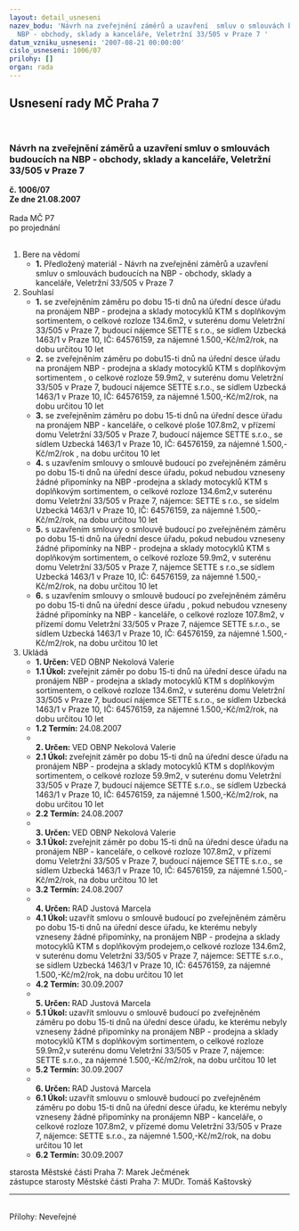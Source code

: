 ```yaml
---
layout: detail_usneseni
nazev_bodu: 'Návrh na zveřejnění záměrů a uzavření  smluv o smlouvách budoucích  na
  NBP - obchody, sklady a kanceláře, Veletržní 33/505 v Praze 7 '
datum_vzniku_usneseni: '2007-08-21 00:00:00'
cislo_usneseni: 1006/07
prilohy: []
organ: rada
---
```

<div id="ucUsn_pList" class="usn">
	<span><h2>Usnesení rady MČ Praha 7 </h2>
<br></span><div class="standBody">
<span><h3>Návrh na zveřejnění záměrů a uzavření  smluv o smlouvách budoucích  na NBP - obchody, sklady a kanceláře, Veletržní 33/505 v Praze 7 </h3></span><div class="center">
		<strong>č. 1006/07</strong><br>
	</div>
<div class="center">
		<strong>Ze dne 21.08.2007</strong><br><br>
	</div>Rada MČ P7<br> po projednání<br><br><ol>
<li>Bere na vědomí<ul><li>
<strong>1.</strong> Předložený materiál - Návrh na zveřejnění záměrů a uzavření  smluv o smlouvách budoucích  na NBP - obchody, sklady a kanceláře, Veletržní 33/505 v Praze 7 </li></ul>
</li>
<li>Souhlasí<ul>
<li>
<strong>1.</strong> se zveřejněním záměru po dobu 15-ti dnů na úřední desce úřadu na pronájem NBP - prodejna a sklady motocyklů KTM s doplňkovým sortimentem, o celkové rozloze 134.6m2, v suterénu domu Veletržní 33/505 v Praze 7, budoucí nájemce SETTE s r.o., se sídlem Uzbecká 1463/1 v Praze 10, IČ: 64576159,  za nájemné 1.500,-Kč/m2/rok, na dobu určitou  10 let</li>
<li>
<strong>2.</strong> se zveřejněním záměru po dobu15-ti dnů na úřední desce úřadu na pronájem NBP - prodejna a sklady motocyklů KTM s doplňkovým sortimentem , o celkové rozloze 59.9m2, v suterénu domu Veletržní 33/505 v Praze 7, budoucí nájemce SETTE s.r.o., se sídlem Uzbecká 1463/1 v Praze 10, IČ: 64576159, za nájemné 1.500,-Kč/m2/rok, na dobu určitou 10 let </li>
<li>
<strong>3.</strong> se zveřejněním  záměru po dobu 15-ti dnů na úřední desce úřadu na pronájem NBP - kanceláře, o celkové ploše 107.8m2, v přízemí domu Veletržní 33/505 v Praze 7, budoucí nájemce SETTE s.r.o., se sídlem Uzbecká 1463/1 v Praze 10, IČ: 64576159, za nájemné 1.500,-Kč/m2/rok , na dobu určitou 10 let </li>
<li>
<strong>4.</strong> s uzavřením smlouvy o smlouvě budoucí po zveřejněném záměru po dobu 15-ti dnů na úřední desce úřadu, pokud nebudou vzneseny žádné připomínky na NBP -prodejna a sklady motocyklů KTM s doplňkovým sortimentem, o celkové rozloze 134.6m2,v  suterénu domu Veletržní 33/505 v Praze 7, nájemce: SETTE s r.o., se sídelm Uzbecká 1463/1 v Praze 10, IČ: 64576159,  za nájemné 1.500,-Kč/m2/rok, na dobu určitou 10 let</li>
<li>
<strong>5.</strong> s uzavřením smlouvy o smlouvě budoucí  po zveřejněném záměru po dobu 15-ti dnů na úřední desce úřadu, pokud nebudou vzneseny žádné připomínky na NBP - prodejna a sklady motocyklů KTM s doplňkovým sortimentem, o celkové rozloze 59.9m2, v suterénu domu Veletržní 33/505 v Praze 7, nájemce SETTE s r.o.,se sídlem Uzbecká 1463/1 v Praze 10, IČ: 64576159,  za nájemné  1.500,-Kč/m2/rok, na dobu určitou 10 let</li>
<li>
<strong>6.</strong> s uzavřením smlouvy o smlouvě budoucí po zveřejněném záměru po dobu 15-ti dnů na úřední desce úřadu , pokud nebudou vzneseny žádné připomínky na NBP - kanceláře, o celkové rozloze 107.8m2, v přízemí domu Veletržní 33/505 v Praze 7, nájemce SETTE s.r.o., se sídlem Uzbecká 1463/1 v Praze 10, IČ: 64576159, za nájemné 1.500,-Kč/m2/rok, na dobu určitou 10 let </li>
</ul>
</li>
<li>Ukládá<ul>
<li>
<strong>1. Určen: </strong>VED OBNP Nekolová Valerie</li>
<li>
<strong>1.1 Úkol: </strong>zveřejnit záměr po dobu 15-ti dnů na úřední desce úřadu na pronájem NBP - prodejna a sklady motocyklů KTM s doplňkovým sortimentem, o celkové rozloze 134.6m2, v suterénu domu Veletržní 33/505 v Praze 7, budoucí nájemce SETTE s.r.o., se sídlem Uzbecká 1463/1 v Praze 10, IČ: 64576159,  za nájemné 1.500,-Kč/m2/rok, na dobu určitou  10 let</li>
<li>
<strong>1.2 Termín: </strong>24.08.2007</li>
<li>
<strong><br>2. Určen: </strong>VED OBNP Nekolová Valerie</li>
<li>
<strong>2.1 Úkol: </strong>zveřejnit záměr po dobu 15-ti dnů na úřední desce úřadu na pronájem NBP - prodejna a sklady motocyklů KTM s doplňkovým sortimentem,  o celkové rozloze 59.9m2, v suterénu domu  Veletržní 33/505 v Praze 7, budoucí nájemce SETTE s.r.o., se  sídlem Uzbecká 1463/1 v Praze 10, IČ: 64576159,  za nájemné 1.500,-Kč/m2/rok, na dobu určitou 10 let</li>
<li>
<strong>2.2 Termín: </strong>24.08.2007</li>
<li>
<strong><br>3. Určen: </strong>VED OBNP Nekolová Valerie</li>
<li>
<strong>3.1 Úkol: </strong>zveřejnit záměr po dobu 15-ti dnů na úřední desce úřadu na pronájem NBP - kanceláře, o celkové rozloze 107.8m2, v přízemí domu  Veletržní 33/505 v Praze 7, budoucí nájemce SETTE s.r.o., se sídlem Uzbecká 1463/1 v Praze 10, IČ: 64576159, za nájemné 1.500,-Kč/m2/rok, na dobu určitou 10 let</li>
<li>
<strong>3.2 Termín: </strong>24.08.2007</li>
<li>
<strong><br>4. Určen: </strong>RAD Justová Marcela</li>
<li>
<strong>4.1 Úkol: </strong>uzavřít smlovu o smlouvě budoucí po zveřejněném záměru po dobu 15-ti dnů na úřední desce úřadu, ke kterému nebyly vzneseny žádné připomínky,  na pronájem NBP - prodejna a sklady motocyklů KTM s doplňkovým prodejem,o celkové rozloze 134.6m2, v suterénu domu Veletržní 33/505 v Praze 7,  nájemce: SETTE s.r.o., se sídlem Uzbecká 1463/1 v Praze 10, IČ: 64576159,  za nájemné 1.500,-Kč/m2/rok, na dobu určitou  10 let</li>
<li>
<strong>4.2 Termín: </strong>30.09.2007</li>
<li>
<strong><br>5. Určen: </strong>RAD Justová Marcela</li>
<li>
<strong>5.1 Úkol: </strong>uzavřít smlouvu o smlouvě budoucí  po zveřejněném záměru po dobu 15-ti dnů na úřední desce úřadu, ke kterému nebyly vzneseny žádné připomínky na pronájem NBP - prodejna a sklady motocyklů KTM s doplňkovým sortimentem, o celkové rozloze 59.9m2,v suterénu  domu Veletržní 33/505 v Praze 7,   nájemce: SETTE s.r.o., za nájemné 1.500,-Kč/m2/rok, na dobu určitou 10 let</li>
<li>
<strong>5.2 Termín: </strong>30.09.2007</li>
<li>
<strong><br>6. Určen: </strong>RAD Justová Marcela</li>
<li>
<strong>6.1 Úkol: </strong>uzavřít smlouvu o smlouvě budoucí po zveřejněném záměru po dobu 15-ti dnů na úřední desce úřadu, ke kterému nebyly vzneseny žádné připomínky na pronájemn NBP - kanceláře, o celkové rozloze 107.8m2, v přízemé domu Veletržní 33/505 v Praze 7, nájemce: SETTE s.r.o., za nájemné 1.500,-Kč/m2/rok, na dobu určitou 10 let</li>
<li>
<strong>6.2 Termín: </strong>30.09.2007</li>
</ul>
</li>
</ol>starosta Městské části Praha 7: Marek Ječmének<br>zástupce starosty Městské části Praha 7: MUDr. Tomáš Kaštovský <hr>
<br>Přílohy: Neveřejné</div>
</div>
